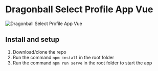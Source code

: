 # Dragonball Select Profile App Vue

![Dragonball Select Profile App Vue](https://res.cloudinary.com/d74fh3kw/image/upload/v1582568214/dbz_character_menu_vue_t9ordf.jpg 'Dragonball Select Profile App Vue')

## Install and setup

1. Download/clone the repo
2. Run the command `npm install` in the root folder
3. Run the command `npm run serve` in the root folder to start the app
